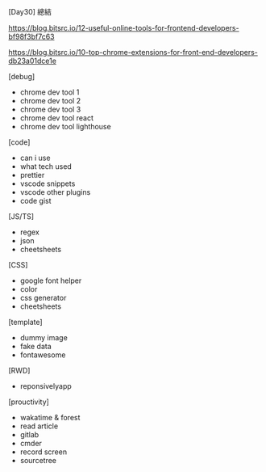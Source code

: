 [Day30] 總結

https://blog.bitsrc.io/12-useful-online-tools-for-frontend-developers-bf98f3bf7c63

https://blog.bitsrc.io/10-top-chrome-extensions-for-front-end-developers-db23a01dce1e

[debug]

- chrome dev tool 1
- chrome dev tool 2
- chrome dev tool 3
- chrome dev tool react
- chrome dev tool lighthouse

[code]

- can i use
- what tech used
- prettier
- vscode snippets
- vscode other plugins
- code gist

[JS/TS]

- regex
- json
- cheetsheets

[CSS]

- google font helper
- color
- css generator
- cheetsheets

[template]

- dummy image
- fake data
- fontawesome

[RWD]

- reponsivelyapp

[prouctivity]

- wakatime & forest
- read article
- gitlab
- cmder
- record screen
- sourcetree
